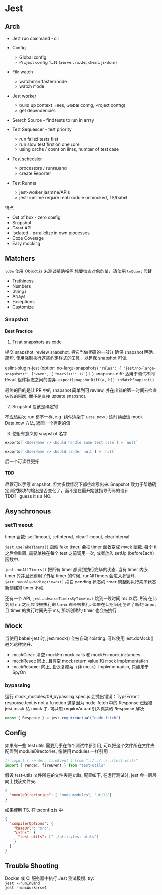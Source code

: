 # Jest

## Arch

- Jest run command - cli
- Config
  - Global config
  - Project config  1...N (server: node, client: js-dom)
- File watch
  - watchman(faster)/node
  - watch mode
- Jest worker
  - build up context (Files, Global config, Project config)
  - get dependencies

- Search Source - find tests to run in array
- Test Sequencer - test priority
  - run failed tests first
  - run slow test first on one core
  - using cache / count on lines, number of test case
- Test scheduler
  - processors / runInBand
  - create Reporter
- Test Runner
  - jest-worker jasmine/APIs
  - jest-runtime require real module or mocked, TS/babel


特点
- Out of box - zero config
- Snapshot
- Great API
- Isolated - parallelize in own processes
- Code Coverage
- Easy mocking

## Matchers

`toBe` 使用 Object.is 来测试精确相等
想要检查对象的值，请使用 `toEqual` 代替

- Truthiness
- Numbers
- Strings
- Arrays
- Exceptions
- Customize

### Snapshot

#### Best Practice

1. Treat snapshots as code

提交 snapshot, review snapshot, 把它当做代码的一部分
确保 snapshot 明确，简短. 使用强制执行这些约定样式的工具，以确保 snapshot 可读.

eslint-plugin-jest (option: no-large-snapshots) `"rules": { "jest/no-large-snapshots": ["warn", { "maxSize": 12 }] }`
snapshot-diff: 适用于测试不同 React 组件状态之间的差异. `expect(snapshotDiff(a, b)).toMatchSnapshot()`

最终的目的是让 PR 中的 snapshot 简单到可 review,
并在出错的第一时间去检查失败的原因, 而不是直接 update snapshot.

2. Snapshot 应该是确定的

不应该每次 run 都不一样, e.g. 组件渲染了 `Date.now()`
这时候应该 mock Data.now 方法, 返回一个确定的值


3. 使用有意义的 snapshot 名字
```js
exports[`<UserName /> should handle some test case`] = `null`

exports[`<UserName /> should render null`] = `null`
```
后一个可读性更好

#### TDD
尽管可以手写 snapshot, 但大多数情况下都很难写出来.
Snapshot 致力于帮助确定测试模块的输出是否变化了，而不是在最开始就指导代码的设计  
TDD? I guess it's a NO.

## Asynchronous
### setTimeout

timer 函数: setTimeout, setInterval, clearTimeout, clearInterval

`jest.useFakeTimers()` 启动 fake timer, 会把 timer 函数变成 mock 函数.
每个 it 之后会重置, 需要单独在每个 test 之前调用一次, 或者放入 setUp (beforeEach) 函数中. 

`jest.runAllTimers()` 把所有 timer 都调到执行完毕的状态.
当有 timer 内嵌 timer 的并且还调用了外层 timer 的时候, runAllTimers 会进入死循环.
`jest.runOnlyPendingTimers()` 把在 pending 状态的 timer 调整到执行完毕状态. 新创建的 timer 不动.

还有一个 API, `jest.advanceTimersByTime(ms)` 跳到一段时间 ms 以后.
所有在此刻到 ms 之间应该被执行的 timer 都会被执行.
如果在此期间还创建了新的 timer, 且 timer 的执行时间先于 ms, 那新创建的 timer 也会被执行

## Mock
当使用 babel-jest 时, jest.mock() 会被自动 hoisting. 可以使用 jest.doMock() 避免这种提升.

- mockClear: 清空 mockFn.mock.calls 和 mockFn.mock.instances
- mockReset: 同上, 且清空 mock return value 和 mock implementation
- mockRestore: 同上, 且恢复原始（非 mock）implementation, 只能用于 SpyOn

### bypassing

运行 mock_modules/09_bypassing.spec.js 会抛出错误：TypeError：response.text is not a function
这是因为 node-fetch 中的 Response 已经被 jest.mock 给 mock 了. 可以用 requireActual 引入真实的 Response 解决

```js
const { Response } = jest.requireActual("node-fetch")
```

## Config

如果有一些 test utils 需要几乎在每个测试中都引用, 可以把这个文件所在文件夹配置到 moduleDirectories, 像使用 modules 一样引用
```js
// import { render, fireEvent } from "../../../../test-utils"
import { render, fireEvent } from "test-utils"
```
假设 test-utils 文件所在的文件夹是 utils, 配置如下, 在运行测试时, jest 会一层层向上找该文件夹.
```json
{
  "moduleDirectories": [ "node_modules", "utils"]
}
```

如果使用 TS, 在 tsconfig.js 中
```json
{
  "compilerOptions": {
    "baseUrl": "src",
    "paths": {
      "test-utils": ["../utils/test-utils"]
    }
  }
}
```

## Trouble Shooting
Docker 或 CI 服务器中执行 Jest 测试极慢. try:  
`jest --runInBand`  
`jest --maxWorkers=4`

